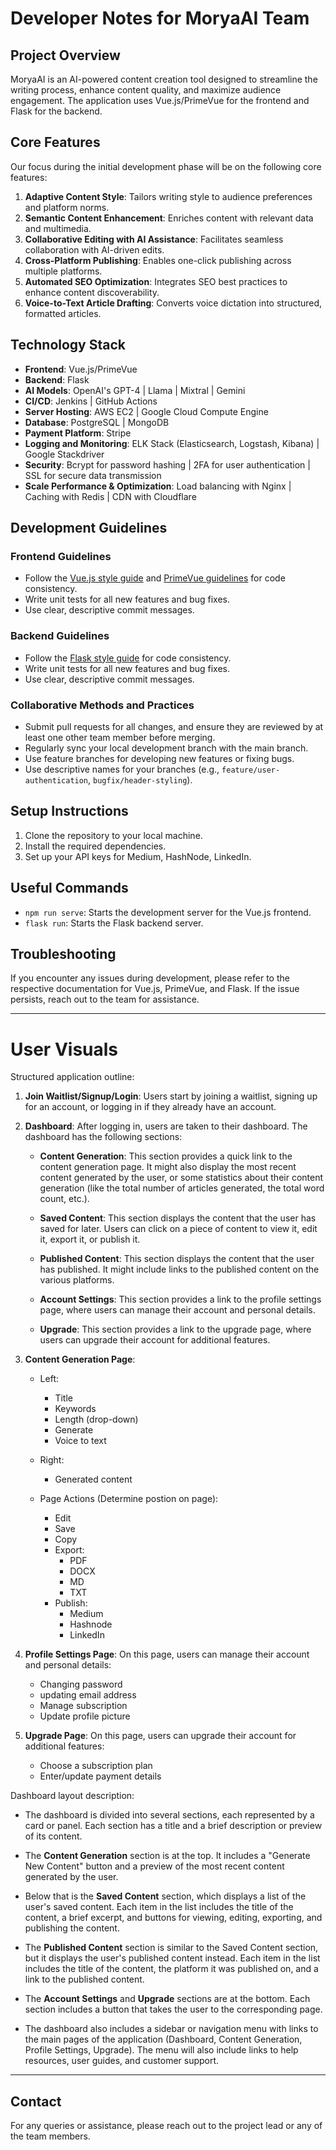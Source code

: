 # Developer Notes for MoryaAI Team

## Project Overview

MoryaAI is an AI-powered content creation tool designed to streamline the writing process, enhance content quality, and maximize audience engagement. The application uses Vue.js/PrimeVue for the frontend and Flask for the backend.

## Core Features

Our focus during the initial development phase will be on the following core features:

1. **Adaptive Content Style**: Tailors writing style to audience preferences and platform norms.
2. **Semantic Content Enhancement**: Enriches content with relevant data and multimedia.
3. **Collaborative Editing with AI Assistance**: Facilitates seamless collaboration with AI-driven edits.
4. **Cross-Platform Publishing**: Enables one-click publishing across multiple platforms.
5. **Automated SEO Optimization**: Integrates SEO best practices to enhance content discoverability.
6. **Voice-to-Text Article Drafting**: Converts voice dictation into structured, formatted articles.

## Technology Stack

- **Frontend**: Vue.js/PrimeVue
- **Backend**: Flask
- **AI Models**: OpenAI's GPT-4 | Llama | Mixtral | Gemini
- **CI/CD**: Jenkins | GitHub Actions
- **Server Hosting**: AWS EC2 | Google Cloud Compute Engine
- **Database**: PostgreSQL | MongoDB
- **Payment Platform**: Stripe
- **Logging and Monitoring**: ELK Stack (Elasticsearch, Logstash, Kibana) | Google Stackdriver
- **Security**: Bcrypt for password hashing | 2FA for user authentication | SSL for secure data transmission
- **Scale Performance & Optimization**: Load balancing with Nginx | Caching with Redis | CDN with Cloudflare

## Development Guidelines

### Frontend Guidelines

- Follow the [Vue.js style guide](https://vuejs.org/v2/style-guide/) and [PrimeVue guidelines](https://primevue.org/) for code consistency.
- Write unit tests for all new features and bug fixes.
- Use clear, descriptive commit messages.

### Backend Guidelines

- Follow the [Flask style guide](https://flask.palletsprojects.com/en/3.0.x/styleguide/) for code consistency.
- Write unit tests for all new features and bug fixes.
- Use clear, descriptive commit messages.

### Collaborative Methods and Practices

- Submit pull requests for all changes, and ensure they are reviewed by at least one other team member before merging.
- Regularly sync your local development branch with the main branch.
- Use feature branches for developing new features or fixing bugs.
- Use descriptive names for your branches (e.g., `feature/user-authentication`, `bugfix/header-styling`).

## Setup Instructions

1. Clone the repository to your local machine.
2. Install the required dependencies.
3. Set up your API keys for Medium, HashNode, LinkedIn.

## Useful Commands

- `npm run serve`: Starts the development server for the Vue.js frontend.
- `flask run`: Starts the Flask backend server.

## Troubleshooting

If you encounter any issues during development, please refer to the respective documentation for Vue.js, PrimeVue, and Flask. If the issue persists, reach out to the team for assistance.

---
# User Visuals
Structured application outline:

1. **Join Waitlist/Signup/Login**: Users start by joining a waitlist, signing up for an account, or logging in if they already have an account.

2. **Dashboard**: After logging in, users are taken to their dashboard. The dashboard has the following sections:

    - **Content Generation**: This section provides a quick link to the content generation page. It might also display the most recent content generated by the user, or some statistics about their content generation (like the total number of articles generated, the total word count, etc.).

    - **Saved Content**: This section displays the content that the user has saved for later. Users can click on a piece of content to view it, edit it, export it, or publish it.

    - **Published Content**: This section displays the content that the user has published. It might include links to the published content on the various platforms.

    - **Account Settings**: This section provides a link to the profile settings page, where users can manage their account and personal details.

    - **Upgrade**: This section provides a link to the upgrade page, where users can upgrade their account for additional features.

3. **Content Generation Page**:
    - Left:
        - Title
        - Keywords
        - Length (drop-down)
        - Generate
        - Voice to text

    - Right:
        - Generated content

    - Page Actions (Determine postion on page):
        - Edit
        - Save
        - Copy
        - Export:
            - PDF
            - DOCX
            - MD
            - TXT
        - Publish:
            - Medium
            - Hashnode
            - LinkedIn

4. **Profile Settings Page**: On this page, users can manage their account and personal details:
    - Changing password
    - updating email address
    - Manage subscription
    - Update profile picture

5. **Upgrade Page**: On this page, users can upgrade their account for additional features:
    - Choose a subscription plan
    - Enter/update payment details

Dashboard layout description:

- The dashboard is divided into several sections, each represented by a card or panel. Each section has a title and a brief description or preview of its content.

- The **Content Generation** section is at the top. It includes a "Generate New Content" button and a preview of the most recent content generated by the user.

- Below that is the **Saved Content** section, which displays a list of the user's saved content. Each item in the list includes the title of the content, a brief excerpt, and buttons for viewing, editing, exporting, and publishing the content.

- The **Published Content** section is similar to the Saved Content section, but it displays the user's published content instead. Each item in the list includes the title of the content, the platform it was published on, and a link to the published content.

- The **Account Settings** and **Upgrade** sections are at the bottom. Each section includes a button that takes the user to the corresponding page.

- The dashboard also includes a sidebar or navigation menu with links to the main pages of the application (Dashboard, Content Generation, Profile Settings, Upgrade). The menu will also include links to help resources, user guides, and customer support.

---

## Contact

For any queries or assistance, please reach out to the project lead or any of the team members.

